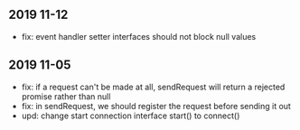 ## 2019 11-12
-   fix: event handler setter interfaces should not block null values

## 2019 11-05
-   fix: if a request can't be made at all, sendRequest will return a rejected promise rather than null
-   fix: in sendRequest, we should register the request before sending it out
-   upd: change start connection interface start() to connect()
